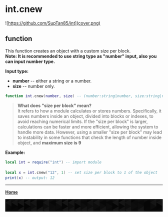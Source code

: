 # int.cnew

![https://github.com/SupTan85/int](cover.png)

## function

This function creates an object with a custom size per block.\
**Note: It is recommended to use string type as "number" input, also you can input number type.**

**Input type:**

- **number** -- either a string or a number.
- **size** -- number only.

```lua
function int.cnew(number, size) -- (number:string|number, size:string|number) For setting a size per block. **BLOCK SIZE SHOULD BE SAME WHEN CALCULATE**
```

>**What does "size per block" mean?**\
It refers to how a module calculates or stores numbers. Specifically, it saves numbers inside an object, divided into blocks or indexes, to avoid reaching numerical limits. If the "size per block" is larger, calculations can be faster and more efficient, allowing the system to handle more data. However, using a smaller "size per block" may lead to instability in some functions that check the length of number inside object, and **maximum size is 9**

**Example:**

```lua
local int = require("int") -- import module

local x = int.cnew("12", 1) -- set size per block to 1 of the object
print(x) -- output: 12
```

---

[**Home**](../README.md#function--methods)

![end](image-d.png)
